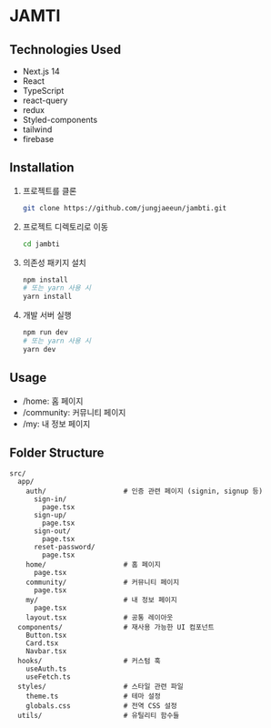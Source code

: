 # JAMTI

## Technologies Used

- Next.js 14
- React
- TypeScript
- react-query
- redux
- Styled-components
- tailwind
- firebase

## Installation

1. 프로젝트를 클론
   ```bash
   git clone https://github.com/jungjaeeun/jambti.git
   ```
2. 프로젝트 디렉토리로 이동
   ```bash
   cd jambti
   ```
3. 의존성 패키지 설치
   ```bash
   npm install
   # 또는 yarn 사용 시
   yarn install
   ```
4. 개발 서버 실행
   ```bash
   npm run dev
   # 또는 yarn 사용 시
   yarn dev
   ```

## Usage

- /home: 홈 페이지
- /community: 커뮤니티 페이지
- /my: 내 정보 페이지

## Folder Structure

```plaintext
src/
  app/
    auth/                   # 인증 관련 페이지 (signin, signup 등)
      sign-in/
        page.tsx
      sign-up/
        page.tsx
      sign-out/
        page.tsx
      reset-password/
        page.tsx
    home/                   # 홈 페이지
      page.tsx
    community/              # 커뮤니티 페이지
      page.tsx
    my/                     # 내 정보 페이지
      page.tsx
    layout.tsx              # 공통 레이아웃
  components/               # 재사용 가능한 UI 컴포넌트
    Button.tsx
    Card.tsx
    Navbar.tsx
  hooks/                    # 커스텀 훅
    useAuth.ts
    useFetch.ts
  styles/                   # 스타일 관련 파일
    theme.ts                # 테마 설정
    globals.css             # 전역 CSS 설정
  utils/                    # 유틸리티 함수들
```
